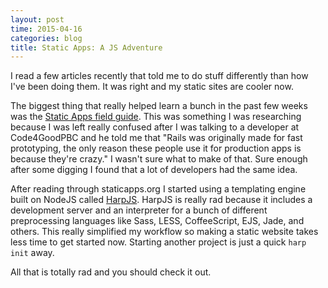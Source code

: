 ```yaml
---
layout: post
time: 2015-04-16
categories: blog
title: Static Apps: A JS Adventure
---
```


I read a few articles recently that told me to do stuff differently than how I've been doing them. It was right and my static sites are cooler now.

The biggest thing that really helped learn a bunch in the past few weeks was the [Static Apps field guide](http://www.staticapps.org/). This was something I was researching because I was left really confused after I was talking to a developer at Code4GoodPBC and he told me that "Rails was originally made for fast prototyping, the only reason these people use it for production apps is because they're crazy." I wasn't sure what to make of that. Sure enough after some digging I found that a lot of developers had the same idea.

After reading through staticapps.org I started using a templating engine built on NodeJS called [HarpJS](http://harpjs.org). HarpJS is really rad because it includes a development server and an interpreter for a bunch of different preprocessing languages like Sass, LESS, CoffeeScript, EJS, Jade, and others. This really simplified my workflow so making a static website takes less time to get started now. Starting another project is just a quick `harp init` away.

All that is totally rad and you should check it out.
